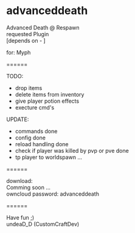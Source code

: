 advanceddeath
=============

Advanced Death @ Respawn                                       
requested Plugin                                                                                            
[depends on - ]

for: Myph    

======

TODO:
 - drop items
 - delete items from inventory
 - give player potion effects
 - execture cmd's

UPDATE:
 - commands done
 - config done
 - reload handling done
 - check if player was killed by pvp or pve done
 - tp player to worldspawn ...

======

download:                                                                                           
Comming soon ...                                                                                        
owncloud password: advanceddeath

======

Have fun ;)                                                                                   
undeaD_D (CustomCraftDev)
